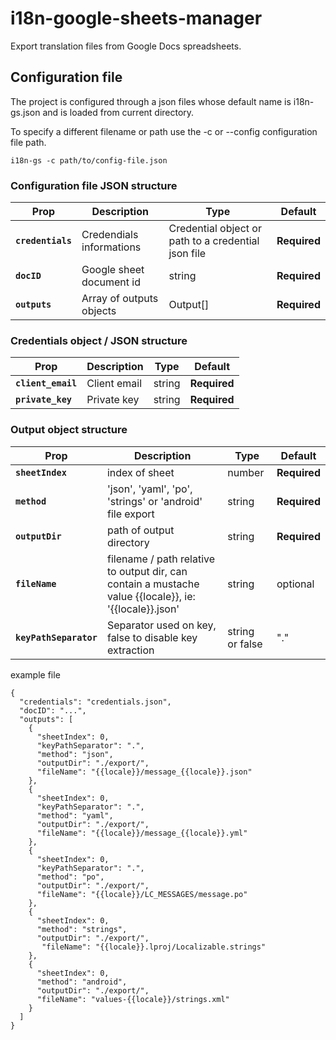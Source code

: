 # i18n-google-sheets-manager

Export translation files from Google Docs spreadsheets.


## Configuration file

The project is configured through a json files whose default name is i18n-gs.json and is loaded from current directory.

To specify a different filename or path use the -c or --config configuration file path.

```
i18n-gs -c path/to/config-file.json
```


### Configuration file JSON structure


Prop | Description | Type | Default
------ | ------ | ------ | ------
**`credentials`** | Credendials informations | Credential object or path to a credential json file | **Required**
**`docID`** | Google sheet document id | string | **Required**
**`outputs`** | Array of outputs objects | Output[] | **Required**



### Credentials object / JSON structure


Prop | Description | Type | Default
------ | ------ | ------ | ------
**`client_email`** | Client email | string | **Required**
**`private_key`** | Private key | string | **Required**



### Output object structure


Prop | Description | Type | Default
------ | ------ | ------ | ------
**`sheetIndex`** | index of sheet | number | **Required**
**`method`** | 'json', 'yaml', 'po', 'strings' or 'android' file export | string | **Required**
**`outputDir`** | path of output directory | string | **Required**
**`fileName`** | filename / path relative to output dir, can contain a mustache value {{locale}}, ie: '{{locale}}.json' | string | optional
**`keyPathSeparator`** | Separator used on key, false to disable key extraction | string or false| "."


example file
```
{
  "credentials": "credentials.json",
  "docID": "...",
  "outputs": [
    {
      "sheetIndex": 0,
      "keyPathSeparator": ".",
      "method": "json",
      "outputDir": "./export/",
      "fileName": "{{locale}}/message_{{locale}}.json"
    },
    {
      "sheetIndex": 0,
      "keyPathSeparator": ".",
      "method": "yaml",
      "outputDir": "./export/",
      "fileName": "{{locale}}/message_{{locale}}.yml"
    },
    {
      "sheetIndex": 0,
      "keyPathSeparator": ".",
      "method": "po",
      "outputDir": "./export/",
      "fileName": "{{locale}}/LC_MESSAGES/message.po"
    },
    {
      "sheetIndex": 0,
      "method": "strings",
      "outputDir": "./export/",
       "fileName": "{{locale}}.lproj/Localizable.strings"
    },
    {
      "sheetIndex": 0,
      "method": "android",
      "outputDir": "./export/",
      "fileName": "values-{{locale}}/strings.xml"
    }
  ]
}
```
